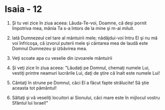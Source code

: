 # Isaia - 12

1. Şi tu vei zice în ziua aceea: Lăuda-Te-voi, Doamne, că deşi pornit împotriva mea, mânia Ta s-a întors de la mine şi m-ai miluit.

2. Iată Dumnezeul cel tare al mântuirii mele; nădăjdui-voi întru El şi nu mă voi înfricoşa, că izvorul puterii mele şi cântarea mea de laudă este Domnul Dumnezeu şi izbăvirea mea.

3. Veţi scoate apa cu veselie din izvoarele mântuirii

4. Şi veţi zice în ziua aceea: "Lăudaţi pe Domnul, chemaţi numele Lui, vestiţi printre neamuri lucrările Lui, daţi de ştire că înalt este numele Lui!

5. Cântaţi în strune pe Domnul, căci El a făcut fapte strălucite! Să ştie aceasta tot pământul!

6. Săltaţi şi vă veseliţi locuitori ai Sionului, căci mare este în mijlocul vostru Sfântul lui Israel!"

